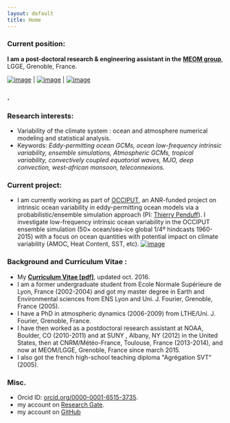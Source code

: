 ```yaml
---
layout: default
title: Home
---
```



### Current position:
**I am a post-doctoral research & engineering assistant in the** [**MEOM group**](http://lgge.osug.fr/meom/), LGGE, Grenoble, France.

[![image]({{site.baseurl}}/img/SL_3.png)](http://stephanieleroux.github.io) | [![image]({{site.baseurl}}/img/ensemble.png)](https://stephanieleroux.github.io) | [![image]({{site.baseurl}}/img/hires.png)](https://stephanieleroux.github.io)

### .

### Research interests:
  - Variability of the climate system : ocean and atmosphere numerical modeling and statistical analysis. 
  - Keywords: *Eddy-permitting ocean GCMs, ocean low-frequency intrinsic variability, ensemble simulations, Atmospheric GCMs, tropical variability, convectively coupled equatorial waves, MJO, deep convection, west-african monsoon, teleconnexions.*

### Current project:
  - I am  currently working as part of  [OCCIPUT](http://stephanieleroux.github.io/OCCIPUT), an ANR-funded project on intrinsic ocean variability in eddy-permitting ocean models via a probabilistic/ensemble simulation
approach (PI: [Thierry Penduff](http://lgge.osug.fr/personnels/Penduff_Thierry)). I investigate low-frequency intrinsic ocean variability in the OCCIPUT ensemble simulation (50× ocean/sea-ice global 1/4º hindcasts 1960-2015) with a focus on ocean quantities with potential impact on climate variability 
 (AMOC, Heat Content, SST, etc).
[![image]({{site.baseurl}}/img/occischemewebsite_hiRes.png)](http://stephanieleroux.github.io/research) 

### Background and Curriculum Vitae :
 - My  [**Curriculum Vitae [pdf]**](http://stephanieleroux.github.io/docs/CVleroux2016EN.pdf), updated oct. 2016.
  - I am a former undergraduate student from Ecole Normale Supérieure de Lyon, France (2002-2004) and got my master degree in Earth and Environmental sciences from ENS Lyon and Uni. J. Fourier, Grenoble, France (2005).
 - I have a PhD in atmospheric dynamics (2006-2009) from  LTHE/Uni. J. Fourier, Grenoble, France. 
 - I have then worked as a postdoctoral research assistant at NOAA, Boulder, CO (2010-2011) and at SUNY , Albany, NY (2012) in the United States, then at CNRM/Météo-France, Toulouse, France (2013-2014), and now at MEOM/LGGE, Grenoble, France since march 2015.
 - I also got the french high-school teaching diploma "Agrégation SVT" (2005). 

### Misc.
 - Orcid ID: [orcid.org/0000-0001-6515-3735](http://orcid.org/orcid.org/0000-0001-6515-3735).
 - my account on [Research Gate](http://www.researchgate.net/profile/Stephanie_Leroux).
 - my account on [GitHub](https://github.com/stephanieleroux)
